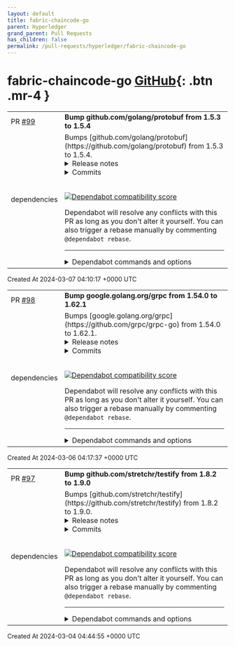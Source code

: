 ```yaml
---
layout: default
title: fabric-chaincode-go
parent: Hyperledger
grand_parent: Pull Requests
has_children: false
permalink: /pull-requests/hyperledger/fabric-chaincode-go
---
```


# fabric-chaincode-go <span class="fs-3 right-align">[GitHub](https://github.com/hyperledger/fabric-chaincode-go){: .btn .mr-4 }</span>


<div>
    <table>
        <tr>
            <td>
                PR <a href="https://github.com/hyperledger/fabric-chaincode-go/pull/99" class=".btn">#99</a>
            </td>
            <td>
                <b>
                    Bump github.com/golang/protobuf from 1.5.3 to 1.5.4
                </b>
            </td>
        </tr>
        <tr>
            <td>
                <span class="chip">dependencies</span>
            </td>
            <td>
                Bumps [github.com/golang/protobuf](https://github.com/golang/protobuf) from 1.5.3 to 1.5.4.
<details>
<summary>Release notes</summary>
<p><em>Sourced from <a href="https://github.com/golang/protobuf/releases">github.com/golang/protobuf's releases</a>.</em></p>
<blockquote>
<h2>v1.5.4</h2>
<p>Notable changes</p>
<ul>
<li>update descriptor.proto to latest version</li>
</ul>
</blockquote>
</details>
<details>
<summary>Commits</summary>
<ul>
<li><a href="https://github.com/golang/protobuf/commit/75de7c059e36b64f01d0dd234ff2fff404ec3374"><code>75de7c0</code></a> Merge pull request <a href="https://redirect.github.com/golang/protobuf/issues/1597">#1597</a> from golang/updatedesc</li>
<li><a href="https://github.com/golang/protobuf/commit/b7697bb698b1c56643249ef6179c7cae1478881d"><code>b7697bb</code></a> all: update descriptor.proto to latest version</li>
<li>See full diff in <a href="https://github.com/golang/protobuf/compare/v1.5.3...v1.5.4">compare view</a></li>
</ul>
</details>
<br />


[![Dependabot compatibility score](https://dependabot-badges.githubapp.com/badges/compatibility_score?dependency-name=github.com/golang/protobuf&package-manager=go_modules&previous-version=1.5.3&new-version=1.5.4)](https://docs.github.com/en/github/managing-security-vulnerabilities/about-dependabot-security-updates#about-compatibility-scores)

Dependabot will resolve any conflicts with this PR as long as you don't alter it yourself. You can also trigger a rebase manually by commenting `@dependabot rebase`.

[//]: # (dependabot-automerge-start)
[//]: # (dependabot-automerge-end)

---

<details>
<summary>Dependabot commands and options</summary>
<br />

You can trigger Dependabot actions by commenting on this PR:
- `@dependabot rebase` will rebase this PR
- `@dependabot recreate` will recreate this PR, overwriting any edits that have been made to it
- `@dependabot merge` will merge this PR after your CI passes on it
- `@dependabot squash and merge` will squash and merge this PR after your CI passes on it
- `@dependabot cancel merge` will cancel a previously requested merge and block automerging
- `@dependabot reopen` will reopen this PR if it is closed
- `@dependabot close` will close this PR and stop Dependabot recreating it. You can achieve the same result by closing it manually
- `@dependabot show <dependency name> ignore conditions` will show all of the ignore conditions of the specified dependency
- `@dependabot ignore this major version` will close this PR and stop Dependabot creating any more for this major version (unless you reopen the PR or upgrade to it yourself)
- `@dependabot ignore this minor version` will close this PR and stop Dependabot creating any more for this minor version (unless you reopen the PR or upgrade to it yourself)
- `@dependabot ignore this dependency` will close this PR and stop Dependabot creating any more for this dependency (unless you reopen the PR or upgrade to it yourself)


</details>
            </td>
        </tr>
    </table>
    <div class="right-align">
        Created At 2024-03-07 04:10:17 +0000 UTC
    </div>
</div>

<div>
    <table>
        <tr>
            <td>
                PR <a href="https://github.com/hyperledger/fabric-chaincode-go/pull/98" class=".btn">#98</a>
            </td>
            <td>
                <b>
                    Bump google.golang.org/grpc from 1.54.0 to 1.62.1
                </b>
            </td>
        </tr>
        <tr>
            <td>
                <span class="chip">dependencies</span>
            </td>
            <td>
                Bumps [google.golang.org/grpc](https://github.com/grpc/grpc-go) from 1.54.0 to 1.62.1.
<details>
<summary>Release notes</summary>
<p><em>Sourced from <a href="https://github.com/grpc/grpc-go/releases">google.golang.org/grpc's releases</a>.</em></p>
<blockquote>
<h2>Release 1.62.1</h2>
<h1>Bug Fixes</h1>
<ul>
<li>xds: fix a bug that results in <code>no matching virtual host found</code> RPC errors due to a difference between the target and LDS resource names (<a href="https://redirect.github.com/grpc/grpc-go/issues/6997">#6997</a>)</li>
<li>server: fixed stats handler data <code>InPayload.Length</code> for unary RPC calls (<a href="https://redirect.github.com/grpc/grpc-go/issues/6766">#6766</a>)
<ul>
<li>Special Thanks: <a href="https://github.com/hueypark"><code>@​hueypark</code></a></li>
</ul>
</li>
<li>grpc: the experimental <code>RecvBufferPool</code> <code>DialOption</code> and <code>ServerOption</code> are now active during unary RPCs with compression (<a href="https://redirect.github.com/grpc/grpc-go/issues/6766">#6766</a>)
<ul>
<li>Special Thanks: <a href="https://github.com/hueypark"><code>@​hueypark</code></a></li>
</ul>
</li>
<li>grpc: trim whitespaces in <code>accept-encoding</code> header before determining compressors
<ul>
<li>Special Thanks: <a href="https://github.com/sercand"><code>@​sercand</code></a></li>
</ul>
</li>
</ul>
<h2>Release 1.62.0</h2>
<h1>New Features</h1>
<ul>
<li>grpc: Add StaticMethod CallOption as a signal to stats handler that a method is safe to use as an instrument key (<a href="https://redirect.github.com/grpc/grpc-go/issues/6986">#6986</a>)</li>
</ul>
<h1>Behavior Changes</h1>
<ul>
<li>grpc: Return canonical target string from ClientConn.Target() and resolver.Address.String() (<a href="https://redirect.github.com/grpc/grpc-go/issues/6923">#6923</a>)</li>
</ul>
<h1>Bug Fixes</h1>
<ul>
<li>server: wait to close connection until incoming socket is drained (with timeout) to prevent data loss on client-side (<a href="https://redirect.github.com/grpc/grpc-go/issues/6977">#6977</a>)
<ul>
<li>Special Thanks: <a href="https://github.com/s-matyukevich"><code>@​s-matyukevich</code></a> for discovering the root cause</li>
</ul>
</li>
</ul>
<h1>Performance Improvements</h1>
<ul>
<li>*: Allow building without <code>x/net/trace</code> by using <code>grpcnotrace</code> to enable dead code elimination (<a href="https://redirect.github.com/grpc/grpc-go/issues/6954">#6954</a>)
<ul>
<li>Special Thanks: <a href="https://github.com/hugelgupf"><code>@​hugelgupf</code></a></li>
</ul>
</li>
<li>rand: improve performance and simplify implementation of <code>grpcrand</code> by adopting <code>math/rand</code>'s top-level functions for go version 1.21.0 and newer. (<a href="https://redirect.github.com/grpc/grpc-go/issues/6925">#6925</a>)
<ul>
<li>Special Thanks: <a href="https://github.com/kmirzavaziri"><code>@​kmirzavaziri</code></a></li>
</ul>
</li>
</ul>
<h1>Dependencies</h1>
<ul>
<li>*: Use google.golang.org/protobuf/proto instead of github.com/golang/protobuf. (<a href="https://redirect.github.com/grpc/grpc-go/issues/6919">#6919</a>)
<ul>
<li>Special Thanks: <a href="https://github.com/Clement-Jean"><code>@​Clement-Jean</code></a></li>
</ul>
</li>
</ul>
<blockquote>
<p>[!NOTE]
The above change in proto library usage introduces a minor behavior change within those libraries.  The old <code>github.com/golang/protobuf</code> library would error if given a <code>nil</code> message to <code>Marshal</code>, while the new <code>google.golang.org/protobuf</code> library will successfully output zero bytes in this case.  This means server method handlers that did <code>return nil, nil</code> will now return an empty message and no error, while it used to return an error.  This also affects the client side, where clients sending <code>nil</code> messages used to fail without sending the RPC, and now they will send an empty message.</p>
</blockquote>
<h2>Release 1.61.1</h2>
<h1>Bug Fixes</h1>
<ul>
<li>server: wait to close connection until incoming socket is drained (with timeout) to prevent data loss on client-side (<a href="https://redirect.github.com/grpc/grpc-go/issues/6977">#6977</a>)
<ul>
<li>Special Thanks: <a href="https://github.com/s-matyukevich"><code>@​s-matyukevich</code></a> for discovering the root cause</li>
</ul>
</li>
</ul>
<!-- raw HTML omitted -->
</blockquote>
<p>... (truncated)</p>
</details>
<details>
<summary>Commits</summary>
<ul>
<li><a href="https://github.com/grpc/grpc-go/commit/9952aa83979822b5915c3fcb2bb0f60afe55aa7d"><code>9952aa8</code></a> Change version to 1.62.1 (<a href="https://redirect.github.com/grpc/grpc-go/issues/7020">#7020</a>)</li>
<li><a href="https://github.com/grpc/grpc-go/commit/d7334c477d1ea670fa8d5fa12f06a2bfe4f41d4f"><code>d7334c4</code></a> fix enabling compression by trimming whitespaces in accept encoding header (#...</li>
<li><a href="https://github.com/grpc/grpc-go/commit/d076e14b4849f4262f6f50042a9370ec5ce0116d"><code>d076e14</code></a> rpc_util: Fix RecvBufferPool deactivation issues (<a href="https://redirect.github.com/grpc/grpc-go/issues/6766">#6766</a>)</li>
<li><a href="https://github.com/grpc/grpc-go/commit/9d981b0eb01a1ccd61f16593461277e95e83a34b"><code>9d981b0</code></a> cherry-pick <a href="https://redirect.github.com/grpc/grpc-go/issues/6997">#6997</a> to 1.62.x release branch (<a href="https://redirect.github.com/grpc/grpc-go/issues/6979">#6979</a>) (<a href="https://redirect.github.com/grpc/grpc-go/issues/7018">#7018</a>)</li>
<li><a href="https://github.com/grpc/grpc-go/commit/7c4b5533d07d5d7d01aa71145c32af27ac6e1a4d"><code>7c4b553</code></a> Switch version to 1.62.1-dev (<a href="https://redirect.github.com/grpc/grpc-go/issues/6995">#6995</a>)</li>
<li><a href="https://github.com/grpc/grpc-go/commit/d715b2ef0602fe2133221519cba0642ac282cc3f"><code>d715b2e</code></a> Change version to 1.62.0 (<a href="https://redirect.github.com/grpc/grpc-go/issues/6994">#6994</a>)</li>
<li><a href="https://github.com/grpc/grpc-go/commit/d706a42d29ab785cc1ad86a09fe828ef0a196f26"><code>d706a42</code></a> cherry-pick <a href="https://redirect.github.com/grpc/grpc-go/issues/6926">#6926</a> to 1.62 release branch (<a href="https://redirect.github.com/grpc/grpc-go/issues/6986">#6986</a>)</li>
<li><a href="https://github.com/grpc/grpc-go/commit/8a4ca0cc41ceb5bd0763c865cc4094650df9f95f"><code>8a4ca0c</code></a> cherry-pick <a href="https://redirect.github.com/grpc/grpc-go/issues/6977">#6977</a> to 1.62.x release branch (<a href="https://redirect.github.com/grpc/grpc-go/issues/6979">#6979</a>)</li>
<li><a href="https://github.com/grpc/grpc-go/commit/d41b01db97ca2e3627b2c9949fffe8f152a4255d"><code>d41b01d</code></a> encoding: fix typo (<a href="https://redirect.github.com/grpc/grpc-go/issues/6966">#6966</a>)</li>
<li><a href="https://github.com/grpc/grpc-go/commit/c2b50ee081682eca4b995d2fb79e642019f78aea"><code>c2b50ee</code></a> deps: fix backwards compatibility with encoding (<a href="https://redirect.github.com/grpc/grpc-go/issues/6965">#6965</a>)</li>
<li>Additional commits viewable in <a href="https://github.com/grpc/grpc-go/compare/v1.54.0...v1.62.1">compare view</a></li>
</ul>
</details>
<br />


[![Dependabot compatibility score](https://dependabot-badges.githubapp.com/badges/compatibility_score?dependency-name=google.golang.org/grpc&package-manager=go_modules&previous-version=1.54.0&new-version=1.62.1)](https://docs.github.com/en/github/managing-security-vulnerabilities/about-dependabot-security-updates#about-compatibility-scores)

Dependabot will resolve any conflicts with this PR as long as you don't alter it yourself. You can also trigger a rebase manually by commenting `@dependabot rebase`.

[//]: # (dependabot-automerge-start)
[//]: # (dependabot-automerge-end)

---

<details>
<summary>Dependabot commands and options</summary>
<br />

You can trigger Dependabot actions by commenting on this PR:
- `@dependabot rebase` will rebase this PR
- `@dependabot recreate` will recreate this PR, overwriting any edits that have been made to it
- `@dependabot merge` will merge this PR after your CI passes on it
- `@dependabot squash and merge` will squash and merge this PR after your CI passes on it
- `@dependabot cancel merge` will cancel a previously requested merge and block automerging
- `@dependabot reopen` will reopen this PR if it is closed
- `@dependabot close` will close this PR and stop Dependabot recreating it. You can achieve the same result by closing it manually
- `@dependabot show <dependency name> ignore conditions` will show all of the ignore conditions of the specified dependency
- `@dependabot ignore this major version` will close this PR and stop Dependabot creating any more for this major version (unless you reopen the PR or upgrade to it yourself)
- `@dependabot ignore this minor version` will close this PR and stop Dependabot creating any more for this minor version (unless you reopen the PR or upgrade to it yourself)
- `@dependabot ignore this dependency` will close this PR and stop Dependabot creating any more for this dependency (unless you reopen the PR or upgrade to it yourself)


</details>
            </td>
        </tr>
    </table>
    <div class="right-align">
        Created At 2024-03-06 04:17:37 +0000 UTC
    </div>
</div>

<div>
    <table>
        <tr>
            <td>
                PR <a href="https://github.com/hyperledger/fabric-chaincode-go/pull/97" class=".btn">#97</a>
            </td>
            <td>
                <b>
                    Bump github.com/stretchr/testify from 1.8.2 to 1.9.0
                </b>
            </td>
        </tr>
        <tr>
            <td>
                <span class="chip">dependencies</span>
            </td>
            <td>
                Bumps [github.com/stretchr/testify](https://github.com/stretchr/testify) from 1.8.2 to 1.9.0.
<details>
<summary>Release notes</summary>
<p><em>Sourced from <a href="https://github.com/stretchr/testify/releases">github.com/stretchr/testify's releases</a>.</em></p>
<blockquote>
<h2>v1.9.0</h2>
<h2>What's Changed</h2>
<ul>
<li>Fix Go modules version by <a href="https://github.com/SuperQ"><code>@​SuperQ</code></a> in <a href="https://redirect.github.com/stretchr/testify/pull/1394">stretchr/testify#1394</a></li>
<li>Document that require is not safe to call in created goroutines by <a href="https://github.com/programmer04"><code>@​programmer04</code></a> in <a href="https://redirect.github.com/stretchr/testify/pull/1392">stretchr/testify#1392</a></li>
<li>Remove myself from MAINTAINERS.md by <a href="https://github.com/mvdkleijn"><code>@​mvdkleijn</code></a> in <a href="https://redirect.github.com/stretchr/testify/pull/1367">stretchr/testify#1367</a></li>
<li>Correct spelling/grammar by <a href="https://github.com/echarrod"><code>@​echarrod</code></a> in <a href="https://redirect.github.com/stretchr/testify/pull/1389">stretchr/testify#1389</a></li>
<li>docs: Update URLs in README by <a href="https://github.com/davidjb"><code>@​davidjb</code></a> in <a href="https://redirect.github.com/stretchr/testify/pull/1349">stretchr/testify#1349</a></li>
<li>Update mockery link to Github Pages in README by <a href="https://github.com/LandonTClipp"><code>@​LandonTClipp</code></a> in <a href="https://redirect.github.com/stretchr/testify/pull/1346">stretchr/testify#1346</a></li>
<li>docs: Fix typos in tests and comments by <a href="https://github.com/alexandear"><code>@​alexandear</code></a> in <a href="https://redirect.github.com/stretchr/testify/pull/1410">stretchr/testify#1410</a></li>
<li>CI: tests from go1.17 by <a href="https://github.com/SuperQ"><code>@​SuperQ</code></a> in <a href="https://redirect.github.com/stretchr/testify/pull/1409">stretchr/testify#1409</a></li>
<li>Fix adding ? when no values passed by <a href="https://github.com/lesichkovm"><code>@​lesichkovm</code></a> in <a href="https://redirect.github.com/stretchr/testify/pull/1320">stretchr/testify#1320</a></li>
<li>codegen: use standard header for generated files by <a href="https://github.com/dolmen"><code>@​dolmen</code></a> in <a href="https://redirect.github.com/stretchr/testify/pull/1406">stretchr/testify#1406</a></li>
<li>mock: AssertExpectations log reason only on failure by <a href="https://github.com/hikyaru-suzuki"><code>@​hikyaru-suzuki</code></a> in <a href="https://redirect.github.com/stretchr/testify/pull/1360">stretchr/testify#1360</a></li>
<li>assert: fix flaky TestNeverTrue by <a href="https://github.com/dolmen"><code>@​dolmen</code></a> in <a href="https://redirect.github.com/stretchr/testify/pull/1417">stretchr/testify#1417</a></li>
<li>README: fix typos &quot;set up&quot; vs &quot;setup&quot; by <a href="https://github.com/ossan-dev"><code>@​ossan-dev</code></a> in <a href="https://redirect.github.com/stretchr/testify/pull/1428">stretchr/testify#1428</a></li>
<li>mock: move regexp compilation outside of <code>Called</code> by <a href="https://github.com/aud10slave"><code>@​aud10slave</code></a> in <a href="https://redirect.github.com/stretchr/testify/pull/631">stretchr/testify#631</a></li>
<li>assert: refactor internal func getLen() by <a href="https://github.com/dolmen"><code>@​dolmen</code></a> in <a href="https://redirect.github.com/stretchr/testify/pull/1445">stretchr/testify#1445</a></li>
<li>mock: deprecate type AnythingOfTypeArgument (<a href="https://redirect.github.com/stretchr/testify/issues/1434">#1434</a>) by <a href="https://github.com/dolmen"><code>@​dolmen</code></a> in <a href="https://redirect.github.com/stretchr/testify/pull/1441">stretchr/testify#1441</a></li>
<li>Remove no longer needed assert.canConvert by <a href="https://github.com/alexandear"><code>@​alexandear</code></a> in <a href="https://redirect.github.com/stretchr/testify/pull/1470">stretchr/testify#1470</a></li>
<li>assert: ObjectsAreEqual: use time.Equal for time.Time types by <a href="https://github.com/tscales"><code>@​tscales</code></a> in <a href="https://redirect.github.com/stretchr/testify/pull/1464">stretchr/testify#1464</a></li>
<li>Bump actions/checkout from 3 to 4 by <a href="https://github.com/dependabot"><code>@​dependabot</code></a> in <a href="https://redirect.github.com/stretchr/testify/pull/1466">stretchr/testify#1466</a></li>
<li>Bump actions/setup-go from 3.2.0 to 4.1.0 by <a href="https://github.com/dependabot"><code>@​dependabot</code></a> in <a href="https://redirect.github.com/stretchr/testify/pull/1451">stretchr/testify#1451</a></li>
<li>fix: make EventuallyWithT concurrency safe by <a href="https://github.com/czeslavo"><code>@​czeslavo</code></a> in <a href="https://redirect.github.com/stretchr/testify/pull/1395">stretchr/testify#1395</a></li>
<li>assert: fix httpCode and HTTPBody occur panic when http.Handler read Body by <a href="https://github.com/hidu"><code>@​hidu</code></a> in <a href="https://redirect.github.com/stretchr/testify/pull/1484">stretchr/testify#1484</a></li>
<li>assert.EqualExportedValues: fix handling of arrays by <a href="https://github.com/zrbecker"><code>@​zrbecker</code></a> in <a href="https://redirect.github.com/stretchr/testify/pull/1473">stretchr/testify#1473</a></li>
<li>.github: use latest Go versions by <a href="https://github.com/kevinburkesegment"><code>@​kevinburkesegment</code></a> in <a href="https://redirect.github.com/stretchr/testify/pull/1489">stretchr/testify#1489</a></li>
<li>assert: Deprecate EqualExportedValues by <a href="https://github.com/HaraldNordgren"><code>@​HaraldNordgren</code></a> in <a href="https://redirect.github.com/stretchr/testify/pull/1488">stretchr/testify#1488</a></li>
<li>suite: refactor test assertions by <a href="https://github.com/alexandear"><code>@​alexandear</code></a> in <a href="https://redirect.github.com/stretchr/testify/pull/1474">stretchr/testify#1474</a></li>
<li>suite: fix SetupSubTest and TearDownSubTest execution order by <a href="https://github.com/linusbarth"><code>@​linusbarth</code></a> in <a href="https://redirect.github.com/stretchr/testify/pull/1471">stretchr/testify#1471</a></li>
<li>docs: Fix deprecation comments for http package by <a href="https://github.com/alexandear"><code>@​alexandear</code></a> in <a href="https://redirect.github.com/stretchr/testify/pull/1335">stretchr/testify#1335</a></li>
<li>Add map support doc comments to Subset and NotSubset by <a href="https://github.com/jedevc"><code>@​jedevc</code></a> in <a href="https://redirect.github.com/stretchr/testify/pull/1306">stretchr/testify#1306</a></li>
<li>TestErrorIs/TestNotErrorIs: check error message contents by <a href="https://github.com/craig65535"><code>@​craig65535</code></a> in <a href="https://redirect.github.com/stretchr/testify/pull/1435">stretchr/testify#1435</a></li>
<li>suite: fix subtest names (fix <a href="https://redirect.github.com/stretchr/testify/issues/1501">#1501</a>) by <a href="https://github.com/dolmen"><code>@​dolmen</code></a> in <a href="https://redirect.github.com/stretchr/testify/pull/1504">stretchr/testify#1504</a></li>
<li>assert: improve unsafe.Pointer tests by <a href="https://github.com/dolmen"><code>@​dolmen</code></a> in <a href="https://redirect.github.com/stretchr/testify/pull/1505">stretchr/testify#1505</a></li>
<li>assert: simplify isNil implementation by <a href="https://github.com/dolmen"><code>@​dolmen</code></a> in <a href="https://redirect.github.com/stretchr/testify/pull/1506">stretchr/testify#1506</a></li>
<li>assert.InEpsilonSlice: fix expected/actual order and other improvements by <a href="https://github.com/dolmen"><code>@​dolmen</code></a> in <a href="https://redirect.github.com/stretchr/testify/pull/1483">stretchr/testify#1483</a></li>
<li>Fix dependency cycle with objx <a href="https://redirect.github.com/stretchr/testify/issues/1292">#1292</a> by <a href="https://github.com/dolmen"><code>@​dolmen</code></a> in <a href="https://redirect.github.com/stretchr/testify/pull/1453">stretchr/testify#1453</a></li>
<li>mock: refactor TestIsArgsEqual by <a href="https://github.com/dolmen"><code>@​dolmen</code></a> in <a href="https://redirect.github.com/stretchr/testify/pull/1444">stretchr/testify#1444</a></li>
<li>mock: optimize argument matching checks by <a href="https://github.com/dolmen"><code>@​dolmen</code></a> in <a href="https://redirect.github.com/stretchr/testify/pull/1416">stretchr/testify#1416</a></li>
<li>assert: fix TestEventuallyTimeout by <a href="https://github.com/dolmen"><code>@​dolmen</code></a> in <a href="https://redirect.github.com/stretchr/testify/pull/1412">stretchr/testify#1412</a></li>
<li>CI: add go 1.21 in GitHub Actions by <a href="https://github.com/dolmen"><code>@​dolmen</code></a> in <a href="https://redirect.github.com/stretchr/testify/pull/1450">stretchr/testify#1450</a></li>
<li>suite: fix recoverAndFailOnPanic to report test failure at the right location by <a href="https://github.com/dolmen"><code>@​dolmen</code></a> in <a href="https://redirect.github.com/stretchr/testify/pull/1502">stretchr/testify#1502</a></li>
<li>Update maintainers by <a href="https://github.com/brackendawson"><code>@​brackendawson</code></a> in <a href="https://redirect.github.com/stretchr/testify/pull/1533">stretchr/testify#1533</a></li>
<li>assert: Fix EqualValues to handle overflow/underflow by <a href="https://github.com/arjunmahishi"><code>@​arjunmahishi</code></a> in <a href="https://redirect.github.com/stretchr/testify/pull/1531">stretchr/testify#1531</a></li>
<li>assert: better formatting for Len() error by <a href="https://github.com/kevinburkesegment"><code>@​kevinburkesegment</code></a> in <a href="https://redirect.github.com/stretchr/testify/pull/1485">stretchr/testify#1485</a></li>
<li>Ensure AssertExpectations does not fail in skipped tests by <a href="https://github.com/ianrose14"><code>@​ianrose14</code></a> in <a href="https://redirect.github.com/stretchr/testify/pull/1331">stretchr/testify#1331</a></li>
<li>suite: fix deadlock in suite.Require()/Assert() by <a href="https://github.com/arjunmahishi"><code>@​arjunmahishi</code></a> in <a href="https://redirect.github.com/stretchr/testify/pull/1535">stretchr/testify#1535</a></li>
<li>Revert &quot;assert: ObjectsAreEqual: use time.Equal for time.Time type&quot; by <a href="https://github.com/brackendawson"><code>@​brackendawson</code></a> in <a href="https://redirect.github.com/stretchr/testify/pull/1537">stretchr/testify#1537</a></li>
<li>[chore] Add issue templates by <a href="https://github.com/arjunmahishi"><code>@​arjunmahishi</code></a> in <a href="https://redirect.github.com/stretchr/testify/pull/1538">stretchr/testify#1538</a></li>
<li>Update the build status badge by <a href="https://github.com/brackendawson"><code>@​brackendawson</code></a> in <a href="https://redirect.github.com/stretchr/testify/pull/1540">stretchr/testify#1540</a></li>
</ul>
<!-- raw HTML omitted -->
</blockquote>
<p>... (truncated)</p>
</details>
<details>
<summary>Commits</summary>
<ul>
<li><a href="https://github.com/stretchr/testify/commit/bb548d0473d4e1c9b7bbfd6602c7bf12f7a84dd2"><code>bb548d0</code></a> Merge pull request <a href="https://redirect.github.com/stretchr/testify/issues/1552">#1552</a> from stretchr/dependabot/go_modules/github.com/stret...</li>
<li><a href="https://github.com/stretchr/testify/commit/814075f391adffd2bf2b5110a74c51827ba132c4"><code>814075f</code></a> build(deps): bump github.com/stretchr/objx from 0.5.1 to 0.5.2</li>
<li><a href="https://github.com/stretchr/testify/commit/e0456122451b1839c8d58d32df6364e4d0f0a709"><code>e045612</code></a> Merge pull request <a href="https://redirect.github.com/stretchr/testify/issues/1339">#1339</a> from bogdandrutu/uintptr</li>
<li><a href="https://github.com/stretchr/testify/commit/5b6926d686d412518f50e888b9ae9b938355e011"><code>5b6926d</code></a> Merge pull request <a href="https://redirect.github.com/stretchr/testify/issues/1385">#1385</a> from hslatman/not-implements</li>
<li><a href="https://github.com/stretchr/testify/commit/9f97d67703eff02136d487e6c907e76fdea31a8b"><code>9f97d67</code></a> Merge pull request <a href="https://redirect.github.com/stretchr/testify/issues/1550">#1550</a> from stretchr/release-notes</li>
<li><a href="https://github.com/stretchr/testify/commit/bcb0d3fe49ff300fb78288cc144bc61a881f58ec"><code>bcb0d3f</code></a> Include the auto-release notes in releases</li>
<li><a href="https://github.com/stretchr/testify/commit/fb770f8238261aa22f8e0c56f18168ccb90f4a09"><code>fb770f8</code></a> Merge pull request <a href="https://redirect.github.com/stretchr/testify/issues/1247">#1247</a> from ccoVeille/typos</li>
<li><a href="https://github.com/stretchr/testify/commit/85d8bb6eea715dcbbb68f7c87b50e1956e20f892"><code>85d8bb6</code></a> fix typos in comments, tests and github templates</li>
<li><a href="https://github.com/stretchr/testify/commit/e2741fa4e9bf2fdfe3ed48d976a7eeebe76c5009"><code>e2741fa</code></a> Merge pull request <a href="https://redirect.github.com/stretchr/testify/issues/1548">#1548</a> from arjunmahishi/msgAndArgs</li>
<li><a href="https://github.com/stretchr/testify/commit/6e59f20c0d3883d2bdc589a9e48374ea30601851"><code>6e59f20</code></a> http_assertions: assert that the msgAndArgs actually works in tests</li>
<li>Additional commits viewable in <a href="https://github.com/stretchr/testify/compare/v1.8.2...v1.9.0">compare view</a></li>
</ul>
</details>
<br />


[![Dependabot compatibility score](https://dependabot-badges.githubapp.com/badges/compatibility_score?dependency-name=github.com/stretchr/testify&package-manager=go_modules&previous-version=1.8.2&new-version=1.9.0)](https://docs.github.com/en/github/managing-security-vulnerabilities/about-dependabot-security-updates#about-compatibility-scores)

Dependabot will resolve any conflicts with this PR as long as you don't alter it yourself. You can also trigger a rebase manually by commenting `@dependabot rebase`.

[//]: # (dependabot-automerge-start)
[//]: # (dependabot-automerge-end)

---

<details>
<summary>Dependabot commands and options</summary>
<br />

You can trigger Dependabot actions by commenting on this PR:
- `@dependabot rebase` will rebase this PR
- `@dependabot recreate` will recreate this PR, overwriting any edits that have been made to it
- `@dependabot merge` will merge this PR after your CI passes on it
- `@dependabot squash and merge` will squash and merge this PR after your CI passes on it
- `@dependabot cancel merge` will cancel a previously requested merge and block automerging
- `@dependabot reopen` will reopen this PR if it is closed
- `@dependabot close` will close this PR and stop Dependabot recreating it. You can achieve the same result by closing it manually
- `@dependabot show <dependency name> ignore conditions` will show all of the ignore conditions of the specified dependency
- `@dependabot ignore this major version` will close this PR and stop Dependabot creating any more for this major version (unless you reopen the PR or upgrade to it yourself)
- `@dependabot ignore this minor version` will close this PR and stop Dependabot creating any more for this minor version (unless you reopen the PR or upgrade to it yourself)
- `@dependabot ignore this dependency` will close this PR and stop Dependabot creating any more for this dependency (unless you reopen the PR or upgrade to it yourself)


</details>
            </td>
        </tr>
    </table>
    <div class="right-align">
        Created At 2024-03-04 04:44:55 +0000 UTC
    </div>
</div>

